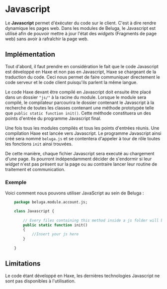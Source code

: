 Javascript
==========

Le **Javascript** permet d'éxécuter du code sur le client. C'est à dire rendre dynamique les pages web. Dans les modules de Beluga, le Javascript est utilisé afin de pouvoir mettre à jour l'état des *widgets* (Fragments de page web) sans avoir à rafraîchir la page web.

## Implémentation

Tout d'abord, il faut prendre en considération le fait que le code Javascript est développé en Haxe et non pas en Javascript, Haxe se chargeant de la traduction du code. Ceci nous permet de faire communiquer directement le code serveur et le code client puisqu'ils parlent la même langue.

Le code Haxe devant être compilé en Javascript doit ensuite être placé dans un dossier `"js/"` à la racine du module. Lorsque le module sera compilé, le compilateur parcourira le dossier contenant le Javascript à la recherche de toutes les classes contenant une méthode prototypée telle que `public static function init()`. Cette méthode constituera un des points d'entrée du programme Javascript final.

Une fois tous les modules compilés et tous les points d'entrées réunis. Une compilation Haxe est lancée vers Javascript. Le programme Javascript ainsi créé sera nommé `beluga.js` et se contentera d'appeler à tour de rôle toutes les fonctions `init` ainsi trouvées.

De cette manière, chaque fichier Javascript sera executé au chargement d'une page. Ils pourront indépendamment décider de s'endormir si leur *widget* n'est pas présent sur la page ou au contraire lancer leur routine de traitement et communication.


### Exemple

Voici comment nous pouvons utiliser JavaScript au sein de Beluga :

```Haxe
    package beluga.module.account.js;

	class Javascript {
	
	    // Every files containing this method inside a js folder will be compiled to beluga javascript
	    public static function init()
	    {
	        //Insert your js here
	    }
	
	}
```

## Limitations

Le code étant développé en Haxe, les dernières technologies Javascript ne sont pas disponibles à l'utilisation.
